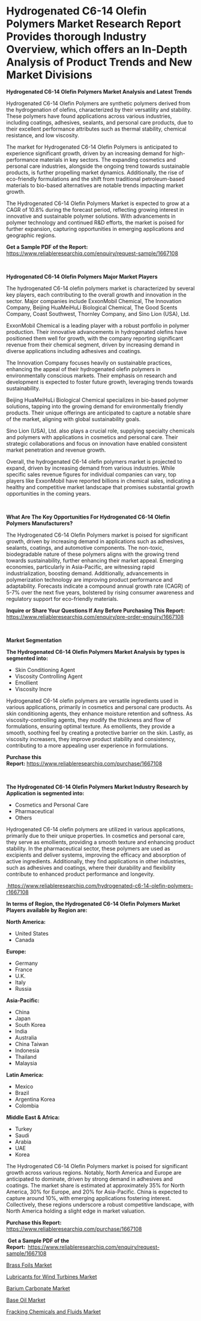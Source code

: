 <p><h1>Hydrogenated C6-14 Olefin Polymers Market Research Report Provides thorough Industry Overview, which offers an In-Depth Analysis of Product Trends and New Market Divisions</h1></p><p><strong>Hydrogenated C6-14 Olefin Polymers Market Analysis and Latest Trends</strong></p>
<p><p>Hydrogenated C6-14 Olefin Polymers are synthetic polymers derived from the hydrogenation of olefins, characterized by their versatility and stability. These polymers have found applications across various industries, including coatings, adhesives, sealants, and personal care products, due to their excellent performance attributes such as thermal stability, chemical resistance, and low viscosity.</p><p>The market for Hydrogenated C6-14 Olefin Polymers is anticipated to experience significant growth, driven by an increasing demand for high-performance materials in key sectors. The expanding cosmetics and personal care industries, alongside the ongoing trend towards sustainable products, is further propelling market dynamics. Additionally, the rise of eco-friendly formulations and the shift from traditional petroleum-based materials to bio-based alternatives are notable trends impacting market growth.</p><p>The Hydrogenated C6-14 Olefin Polymers Market is expected to grow at a CAGR of 10.8% during the forecast period, reflecting growing interest in innovative and sustainable polymer solutions. With advancements in polymer technology and continued R&D efforts, the market is poised for further expansion, capturing opportunities in emerging applications and geographic regions.</p></p>
<p><strong>Get a Sample PDF of the Report:&nbsp;</strong> <a href="https://www.reliableresearchiq.com/enquiry/request-sample/1667108?utm_campaign=1087&utm_medium=2&utm_source=Github&utm_content=ia&utm_term=05032025&utm_id=hydrogenated-c6-14-olefin-polymers">https://www.reliableresearchiq.com/enquiry/request-sample/1667108</a></p>
<p>&nbsp;</p>
<p><strong>Hydrogenated C6-14 Olefin Polymers Major Market Players</strong></p>
<p><p>The hydrogenated C6-14 olefin polymers market is characterized by several key players, each contributing to the overall growth and innovation in the sector. Major companies include ExxonMobil Chemical, The Innovation Company, Beijing HuaMeiHuLi Biological Chemical, The Good Scents Company, Coast Southwest, Thornley Company, and Sino Lion (USA), Ltd. </p><p>ExxonMobil Chemical is a leading player with a robust portfolio in polymer production. Their innovative advancements in hydrogenated olefins have positioned them well for growth, with the company reporting significant revenue from their chemical segment, driven by increasing demand in diverse applications including adhesives and coatings. </p><p>The Innovation Company focuses heavily on sustainable practices, enhancing the appeal of their hydrogenated olefin polymers in environmentally conscious markets. Their emphasis on research and development is expected to foster future growth, leveraging trends towards sustainability.</p><p>Beijing HuaMeiHuLi Biological Chemical specializes in bio-based polymer solutions, tapping into the growing demand for environmentally friendly products. Their unique offerings are anticipated to capture a notable share of the market, aligning with global sustainability goals.</p><p>Sino Lion (USA), Ltd. also plays a crucial role, supplying specialty chemicals and polymers with applications in cosmetics and personal care. Their strategic collaborations and focus on innovation have enabled consistent market penetration and revenue growth.</p><p>Overall, the hydrogenated C6-14 olefin polymers market is projected to expand, driven by increasing demand from various industries. While specific sales revenue figures for individual companies can vary, top players like ExxonMobil have reported billions in chemical sales, indicating a healthy and competitive market landscape that promises substantial growth opportunities in the coming years.</p></p>
<p>&nbsp;</p>
<p><strong>What Are The Key Opportunities For Hydrogenated C6-14 Olefin Polymers Manufacturers?</strong></p>
<p><p>The Hydrogenated C6-14 Olefin Polymers market is poised for significant growth, driven by increasing demand in applications such as adhesives, sealants, coatings, and automotive components. The non-toxic, biodegradable nature of these polymers aligns with the growing trend towards sustainability, further enhancing their market appeal. Emerging economies, particularly in Asia-Pacific, are witnessing rapid industrialization, boosting demand. Additionally, advancements in polymerization technology are improving product performance and adaptability. Forecasts indicate a compound annual growth rate (CAGR) of 5-7% over the next five years, bolstered by rising consumer awareness and regulatory support for eco-friendly materials.</p></p>
<p><strong>Inquire or Share Your Questions If Any Before Purchasing This Report:</strong> <a href="https://www.reliableresearchiq.com/enquiry/pre-order-enquiry/1667108?utm_campaign=1087&utm_medium=2&utm_source=Github&utm_content=ia&utm_term=05032025&utm_id=hydrogenated-c6-14-olefin-polymers">https://www.reliableresearchiq.com/enquiry/pre-order-enquiry/1667108</a></p>
<p>&nbsp;</p>
<p><strong>Market Segmentation</strong></p>
<p><strong>The Hydrogenated C6-14 Olefin Polymers Market Analysis by types is segmented into:</strong></p>
<p><ul><li>Skin Conditioning Agent</li><li>Viscosity Controlling Agent</li><li>Emollient</li><li>Viscosity Incre</li></ul></p>
<p><p>Hydrogenated C6-14 olefin polymers are versatile ingredients used in various applications, primarily in cosmetics and personal care products. As skin conditioning agents, they enhance moisture retention and softness. As viscosity-controlling agents, they modify the thickness and flow of formulations, ensuring optimal texture. As emollients, they provide a smooth, soothing feel by creating a protective barrier on the skin. Lastly, as viscosity increasers, they improve product stability and consistency, contributing to a more appealing user experience in formulations.</p></p>
<p><strong>Purchase this Report:&nbsp;</strong><a href="https://www.reliableresearchiq.com/purchase/1667108?utm_campaign=1087&utm_medium=2&utm_source=Github&utm_content=ia&utm_term=05032025&utm_id=hydrogenated-c6-14-olefin-polymers">https://www.reliableresearchiq.com/purchase/1667108</a></p>
<p>&nbsp;</p>
<p><strong>The Hydrogenated C6-14 Olefin Polymers Market Industry Research by Application is segmented into:</strong></p>
<p><ul><li>Cosmetics and Personal Care</li><li>Pharmaceutical</li><li>Others</li></ul></p>
<p><p>Hydrogenated C6-14 olefin polymers are utilized in various applications, primarily due to their unique properties. In cosmetics and personal care, they serve as emollients, providing a smooth texture and enhancing product stability. In the pharmaceutical sector, these polymers are used as excipients and deliver systems, improving the efficacy and absorption of active ingredients. Additionally, they find applications in other industries, such as adhesives and coatings, where their durability and flexibility contribute to enhanced product performance and longevity.</p></p>
<p><a href="https://www.reliableresearchiq.com/hydrogenated-c6-14-olefin-polymers-r1667108?utm_campaign=1087&utm_medium=2&utm_source=Github&utm_content=ia&utm_term=05032025&utm_id=hydrogenated-c6-14-olefin-polymers">&nbsp;https://www.reliableresearchiq.com/hydrogenated-c6-14-olefin-polymers-r1667108</a></p>
<p><strong>In terms of Region, the Hydrogenated C6-14 Olefin Polymers Market Players available by Region are:</strong></p>
<p>
    <p> <strong> North America: </strong>
        <ul>
            <li>United States</li>
            <li>Canada</li>
        </ul>
        </p> 
    <p> <strong> Europe: </strong>
        <ul>
            <li>Germany</li>
            <li>France</li>
            <li>U.K.</li>
            <li>Italy</li>
            <li>Russia</li>
        </ul>
        </p> 
    <p> <strong> Asia-Pacific: </strong>
        <ul>
            <li>China</li>
            <li>Japan</li>
            <li>South Korea</li>
            <li>India</li>
            <li>Australia</li>
            <li>China Taiwan</li>
            <li>Indonesia</li>
            <li>Thailand</li>
            <li>Malaysia</li>
        </ul>
        </p> 
    <p> <strong> Latin America: </strong>
        <ul>
            <li>Mexico</li>
            <li>Brazil</li>
            <li>Argentina Korea</li>
            <li>Colombia</li>
        </ul>
        </p> 
    <p> <strong> Middle East & Africa: </strong>
        <ul>
            <li>Turkey</li>
            <li>Saudi</li>
            <li>Arabia</li>
            <li>UAE</li>
            <li>Korea</li>
        </ul>
    </p>
    </p>
<p><p>The Hydrogenated C6-14 Olefin Polymers market is poised for significant growth across various regions. Notably, North America and Europe are anticipated to dominate, driven by strong demand in adhesives and coatings. The market share is estimated at approximately 35% for North America, 30% for Europe, and 20% for Asia-Pacific. China is expected to capture around 10%, with emerging applications fostering interest. Collectively, these regions underscore a robust competitive landscape, with North America holding a slight edge in market valuation.</p></p>
<p><strong>Purchase this Report: </strong><a href="https://www.reliableresearchiq.com/purchase/1667108?utm_campaign=1087&utm_medium=2&utm_source=Github&utm_content=ia&utm_term=05032025&utm_id=hydrogenated-c6-14-olefin-polymers">https://www.reliableresearchiq.com/purchase/1667108</a></p>
<p>&nbsp;<strong>Get a Sample PDF of the Report:&nbsp;&nbsp;</strong><a href="https://www.reliableresearchiq.com/enquiry/request-sample/1667108?utm_campaign=1087&utm_medium=2&utm_source=Github&utm_content=ia&utm_term=05032025&utm_id=hydrogenated-c6-14-olefin-polymers">https://www.reliableresearchiq.com/enquiry/request-sample/1667108</a></p>
<p><strong></strong></p>
<p><p><a href="https://github.com/azetehhasle/Market-Research-Report-List-1/blob/main/brass-foils-market.md?utm_campaign=1087&utm_medium=2&utm_source=Github&utm_content=ia&utm_term=05032025&utm_id=hydrogenated-c6-14-olefin-polymers">Brass Foils Market</a></p><p><a href="https://github.com/hacklmenckg6/Market-Research-Report-List-1/blob/main/lubricants-for-wind-turbines-market.md?utm_campaign=1087&utm_medium=2&utm_source=Github&utm_content=ia&utm_term=05032025&utm_id=hydrogenated-c6-14-olefin-polymers">Lubricants for Wind Turbines Market</a></p><p><a href="https://github.com/knipsfilip8f/Market-Research-Report-List-1/blob/main/barium-carbonate-market.md?utm_campaign=1087&utm_medium=2&utm_source=Github&utm_content=ia&utm_term=05032025&utm_id=hydrogenated-c6-14-olefin-polymers">Barium Carbonate Market</a></p><p><a href="https://github.com/hirtzhulstsq/Market-Research-Report-List-1/blob/main/base-oil-market.md?utm_campaign=1087&utm_medium=2&utm_source=Github&utm_content=ia&utm_term=05032025&utm_id=hydrogenated-c6-14-olefin-polymers">Base Oil Market</a></p><p><a href="https://github.com/bilkbitsch/Market-Research-Report-List-1/blob/main/fracking-chemicals-and-fluids-market.md?utm_campaign=1087&utm_medium=2&utm_source=Github&utm_content=ia&utm_term=05032025&utm_id=hydrogenated-c6-14-olefin-polymers">Fracking Chemicals and Fluids Market</a></p></p>